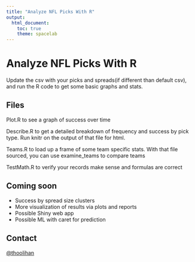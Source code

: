 ```yaml
---
title: "Analyze NFL Picks With R"
output: 
  html_document:
    toc: true
    theme: spacelab
---
```

# Analyze NFL Picks With R
Update the csv with your picks and spreads(if different than default csv), and run the R code to get some basic graphs and stats.

## Files
Plot.R to see a graph of success over time

Describe.R to get a detailed breakdown of frequency and success by pick type. Run knitr on the output of that file for html.

Teams.R to load up a frame of some team specific stats. With that file sourced, you can use examine_teams to compare teams

TestMath.R to verify your records make sense and formulas are correct

## Coming soon
- Success by spread size clusters
- More visualization of results via plots and reports
- Possible Shiny web app
- Possible ML with caret for prediction

## Contact
[@thoolihan](http://twitter.com/thoolihan)
